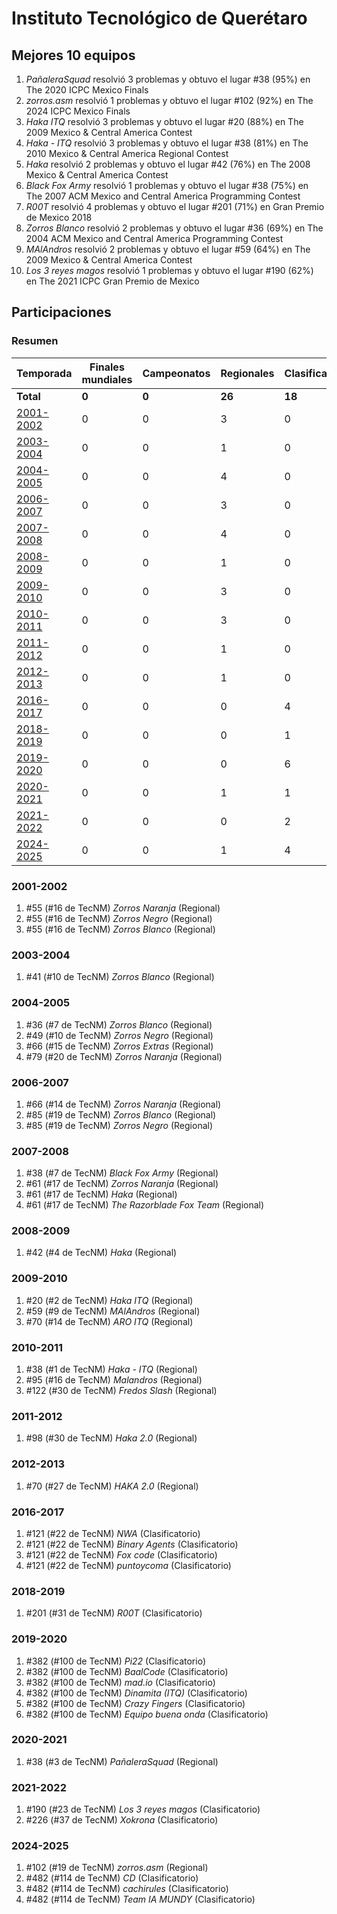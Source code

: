 ---
---

# Instituto Tecnológico de Querétaro

## Mejores 10 equipos

1. _PañaleraSquad_ resolvió 3 problemas y obtuvo el lugar #38 (95%) en The 2020 ICPC Mexico Finals
1. _zorros.asm_ resolvió 1 problemas y obtuvo el lugar #102 (92%) en The 2024 ICPC Mexico Finals
1. _Haka ITQ_ resolvió 3 problemas y obtuvo el lugar #20 (88%) en The 2009 Mexico & Central America Contest
1. _Haka - ITQ_ resolvió 3 problemas y obtuvo el lugar #38 (81%) en The 2010 Mexico & Central America Regional Contest
1. _Haka_ resolvió 2 problemas y obtuvo el lugar #42 (76%) en The 2008 Mexico & Central America Contest
1. _Black Fox Army_ resolvió 1 problemas y obtuvo el lugar #38 (75%) en The 2007 ACM Mexico and Central America Programming Contest
1. _R00T_ resolvió 4 problemas y obtuvo el lugar #201 (71%) en Gran Premio de Mexico 2018
1. _Zorros Blanco_ resolvió 2 problemas y obtuvo el lugar #36 (69%) en The 2004 ACM Mexico and Central America Programming Contest
1. _MAlAndros_ resolvió 2 problemas y obtuvo el lugar #59 (64%) en The 2009 Mexico & Central America Contest
1. _Los 3 reyes magos_ resolvió 1 problemas y obtuvo el lugar #190 (62%) en The 2021 ICPC Gran Premio de Mexico

## Participaciones

### Resumen

| Temporada | Finales mundiales | Campeonatos | Regionales | Clasificatorios | Equipos |
| --- | --- | --- | --- | --- | --- |
| **Total** | **0** | **0** | **26** | **18** | **42** |
| [2001-2002](#2001-2002) | 0 | 0 | 3 | 0 | 3 |
| [2003-2004](#2003-2004) | 0 | 0 | 1 | 0 | 1 |
| [2004-2005](#2004-2005) | 0 | 0 | 4 | 0 | 4 |
| [2006-2007](#2006-2007) | 0 | 0 | 3 | 0 | 3 |
| [2007-2008](#2007-2008) | 0 | 0 | 4 | 0 | 4 |
| [2008-2009](#2008-2009) | 0 | 0 | 1 | 0 | 1 |
| [2009-2010](#2009-2010) | 0 | 0 | 3 | 0 | 3 |
| [2010-2011](#2010-2011) | 0 | 0 | 3 | 0 | 3 |
| [2011-2012](#2011-2012) | 0 | 0 | 1 | 0 | 1 |
| [2012-2013](#2012-2013) | 0 | 0 | 1 | 0 | 1 |
| [2016-2017](#2016-2017) | 0 | 0 | 0 | 4 | 4 |
| [2018-2019](#2018-2019) | 0 | 0 | 0 | 1 | 1 |
| [2019-2020](#2019-2020) | 0 | 0 | 0 | 6 | 6 |
| [2020-2021](#2020-2021) | 0 | 0 | 1 | 1 | 1 |
| [2021-2022](#2021-2022) | 0 | 0 | 0 | 2 | 2 |
| [2024-2025](#2024-2025) | 0 | 0 | 1 | 4 | 4 |

### 2001-2002

1. #55 (#16 de TecNM) _Zorros Naranja_ (Regional)
1. #55 (#16 de TecNM) _Zorros Negro_ (Regional)
1. #55 (#16 de TecNM) _Zorros Blanco_ (Regional)

### 2003-2004

1. #41 (#10 de TecNM) _Zorros Blanco_ (Regional)

### 2004-2005

1. #36 (#7 de TecNM) _Zorros Blanco_ (Regional)
1. #49 (#10 de TecNM) _Zorros Negro_ (Regional)
1. #66 (#15 de TecNM) _Zorros Extras_ (Regional)
1. #79 (#20 de TecNM) _Zorros Naranja_ (Regional)

### 2006-2007

1. #66 (#14 de TecNM) _Zorros Naranja_ (Regional)
1. #85 (#19 de TecNM) _Zorros Blanco_ (Regional)
1. #85 (#19 de TecNM) _Zorros Negro_ (Regional)

### 2007-2008

1. #38 (#7 de TecNM) _Black Fox Army_ (Regional)
1. #61 (#17 de TecNM) _Zorros Naranja_ (Regional)
1. #61 (#17 de TecNM) _Haka_ (Regional)
1. #61 (#17 de TecNM) _The Razorblade Fox Team_ (Regional)

### 2008-2009

1. #42 (#4 de TecNM) _Haka_ (Regional)

### 2009-2010

1. #20 (#2 de TecNM) _Haka ITQ_ (Regional)
1. #59 (#9 de TecNM) _MAlAndros_ (Regional)
1. #70 (#14 de TecNM) _ARO ITQ_ (Regional)

### 2010-2011

1. #38 (#1 de TecNM) _Haka - ITQ_ (Regional)
1. #95 (#16 de TecNM) _Malandros_ (Regional)
1. #122 (#30 de TecNM) _Fredos Slash_ (Regional)

### 2011-2012

1. #98 (#30 de TecNM) _Haka 2.0_ (Regional)

### 2012-2013

1. #70 (#27 de TecNM) _HAKA 2.0_ (Regional)

### 2016-2017

1. #121 (#22 de TecNM) _NWA_ (Clasificatorio)
1. #121 (#22 de TecNM) _Binary Agents_ (Clasificatorio)
1. #121 (#22 de TecNM) _Fox code_ (Clasificatorio)
1. #121 (#22 de TecNM) _puntoycoma_ (Clasificatorio)

### 2018-2019

1. #201 (#31 de TecNM) _R00T_ (Clasificatorio)

### 2019-2020

1. #382 (#100 de TecNM) _Pi22_ (Clasificatorio)
1. #382 (#100 de TecNM) _BaalCode_ (Clasificatorio)
1. #382 (#100 de TecNM) _mad.io_ (Clasificatorio)
1. #382 (#100 de TecNM) _Dinamita (ITQ)_ (Clasificatorio)
1. #382 (#100 de TecNM) _Crazy  Fingers_ (Clasificatorio)
1. #382 (#100 de TecNM) _Equipo buena onda_ (Clasificatorio)

### 2020-2021

1. #38 (#3 de TecNM) _PañaleraSquad_ (Regional)

### 2021-2022

1. #190 (#23 de TecNM) _Los 3 reyes magos_ (Clasificatorio)
1. #226 (#37 de TecNM) _Xokrona_ (Clasificatorio)

### 2024-2025

1. #102 (#19 de TecNM) _zorros.asm_ (Regional)
1. #482 (#114 de TecNM) _CD_ (Clasificatorio)
1. #482 (#114 de TecNM) _cachirules_ (Clasificatorio)
1. #482 (#114 de TecNM) _Team IA MUNDY_ (Clasificatorio)



